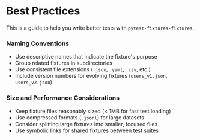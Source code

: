 # Best Practices

This is a guide to help you write better tests with `pytest-fixtures-fixtures`.

### Naming Conventions

- Use descriptive names that indicate the fixture's purpose
- Group related fixtures in subdirectories
- Use consistent file extensions (`.json`, `.yaml`, `.csv`, etc.)
- Include version numbers for evolving fixtures (`users_v1.json`, `users_v2.json`)

### Size and Performance Considerations

- Keep fixture files reasonably sized (< 1MB for fast test loading)
- Use compressed formats (`.jsonl`) for large datasets
- Consider splitting large fixtures into smaller, focused files
- Use symbolic links for shared fixtures between test suites
